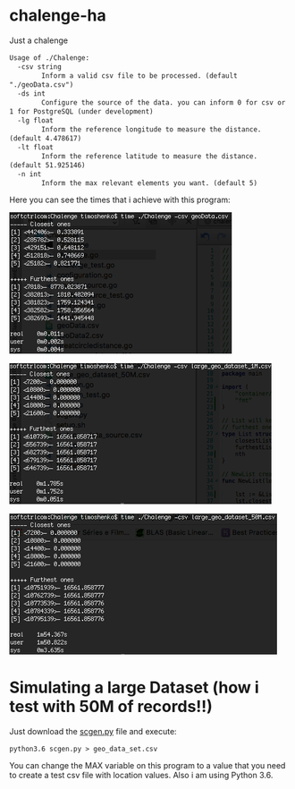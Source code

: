 # chalenge-ha
Just a chalenge

```
Usage of ./Chalenge: 
  -csv string                                         
        Inform a valid csv file to be processed. (default "./geoData.csv")
  -ds int
        Configure the source of the data. you can inform 0 for csv or 1 for PostgreSQL (under development)
  -lg float
        Inform the reference longitude to measure the distance. (default 4.478617)
  -lt float
        Inform the reference latitude to measure the distance. (default 51.925146)
  -n int
        Inform the max relevant elements you want. (default 5)
```

Here you can see the times that i achieve with this program:

![Proccess geoData.csv](https://github.com/softctrl/chalenge-ha/blob/master/time00.png "Proccess geoData.csv")

![Proccess 1M.csv](https://github.com/softctrl/chalenge-ha/blob/master/time01.png "Proccess 1M.csv")

![Proccess 50M.csv](https://github.com/softctrl/chalenge-ha/blob/master/time02.png "Proccess 50M.csv")

# Simulating a large Dataset (how i test with 50M of records!!)

Just download the [scgen.py](https://raw.githubusercontent.com/softctrl/chalenge-ha/master/scgen.py) file and execute:

```
python3.6 scgen.py > geo_data_set.csv
```

You can change the MAX variable on this program to a value that you need to create a test csv file with location values. Also i am using Python 3.6.
